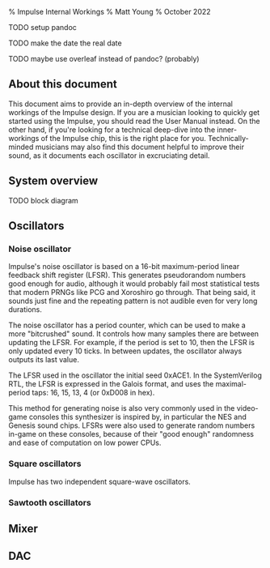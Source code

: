 % Impulse Internal Workings
% Matt Young
% October 2022

TODO setup pandoc

TODO make the date the real date

TODO maybe use overleaf instead of pandoc? (probably)

## About this document
This document aims to provide an in-depth overview of the internal workings of the Impulse design. If you are
a musician looking to quickly get started using the Impulse, you should read the User Manual instead. On the
other hand, if you're looking for a technical deep-dive into the inner-workings of the Impulse chip, this is
the right place for you. Technically-minded musicians may also find this document helpful to improve their
sound, as it documents each oscillator in excruciating detail.

## System overview
TODO block diagram

## Oscillators
### Noise oscillator
Impulse's noise oscillator is based on a 16-bit maximum-period linear feedback shift register (LFSR). This generates
pseudorandom numbers good enough for audio, although it would probably fail most statistical tests that modern
PRNGs like PCG and Xoroshiro go through. That being said, it sounds just fine and the repeating pattern is not
audible even for very long durations.

The noise oscillator has a period counter, which can be used to make a more "bitcrushed" sound. It controls how 
many samples there are between updating the LFSR. For example, if the period is set to 10, then the LFSR is only updated every 10 ticks. In between updates, the oscillator always outputs its last value.

The LFSR used in the oscillator the initial seed 0xACE1. In the SystemVerilog RTL, the LFSR is expressed in the
Galois format, and uses the maximal-period taps: 16, 15, 13, 4 (or 0xD008 in hex).

This method for generating noise is also very commonly used in the video-game consoles this synthesizer is
inspired by, in particular the NES and Genesis sound chips. LFSRs were also used to generate random numbers
in-game on these consoles, because of their "good enough" randomness and ease of computation on low power CPUs.

### Square oscillators
Impulse has two independent square-wave oscillators.

### Sawtooth oscillators

## Mixer

## DAC